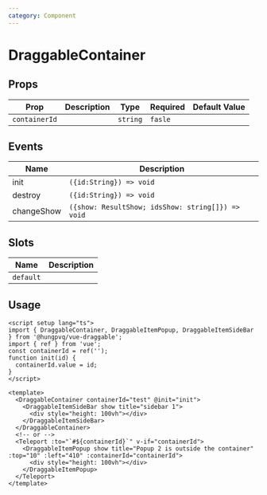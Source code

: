 ```yaml
---
category: Component
---
```


# DraggableContainer

<FunctionInfo fn="DraggableContainer" />

## Props

| Prop          | Description | Type     | Required | Default Value |
| ------------- | ----------- | -------- | -------- | ------------- |
| `containerId` |             | `string` | `fasle`  |               |

## Events

| Name       | Description                                       |
| ---------- | ------------------------------------------------- |
| init       | `({id:String}) => void`                           |
| destroy    | `({id:String}) => void`                           |
| changeShow | `({show: ResultShow; idsShow: string[]}) => void` |

## Slots

| Name      | Description |
| --------- | ----------- |
| `default` |             |

## Usage

```vue
<script setup lang="ts">
import { DraggableContainer, DraggableItemPopup, DraggableItemSideBar } from '@hungpvq/vue-draggable';
import { ref } from 'vue';
const containerId = ref('');
function init(id) {
  containerId.value = id;
}
</script>

<template>
  <DraggableContainer containerId="test" @init="init">
    <DraggableItemSideBar show title="sidebar 1">
      <div style="height: 100vh"></div>
    </DraggableItemSideBar>
  </DraggableContainer>
  <!-- or -->
  <Teleport :to="`#${containerId}`" v-if="containerId">
    <DraggableItemPopup show title="Popup 2 is outside the container" :top="10" :left="410" :containerId="containerId">
      <div style="height: 100vh"></div>
    </DraggableItemPopup>
  </Teleport>
</template>
```
